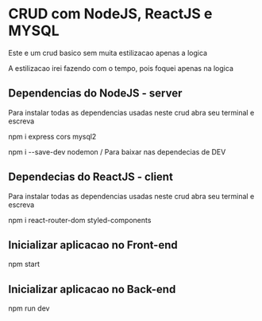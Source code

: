 <h1>CRUD com NodeJS, ReactJS e MYSQL</h1>
<p>Este e um crud basico sem muita estilizacao apenas a logica</p>
<p>A estilizacao irei fazendo com o tempo, pois foquei apenas na logica</p>


<h2>Dependencias do NodeJS - server</h2>
<p>Para instalar todas as dependencias usadas neste crud abra seu terminal e escreva</p>
<p>npm i express cors mysql2</p>
<p>npm i --save-dev nodemon / Para baixar nas dependecias de DEV</p>

<h2>Dependecias do ReactJS - client</h2>
<p>Para instalar todas as dependencias usadas neste crud abra seu terminal e escreva</p>
<p>npm i react-router-dom styled-components</p>

<h2>Inicializar aplicacao no Front-end</h2>
<p>npm start</p>

<h2>Inicializar aplicacao no Back-end</h2>
<p>npm run dev</p>
